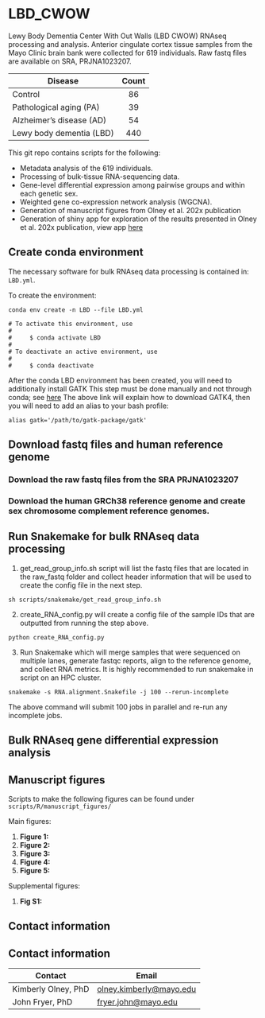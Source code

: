 # LBD_CWOW
Lewy Body Dementia Center With Out Walls (LBD CWOW) RNAseq processing and analysis.
Anterior cingulate cortex tissue samples from the Mayo Clinic brain bank were collected for 619 individuals. 
Raw fastq files are available on SRA, PRJNA1023207.

| Disease                   | Count   |
| ------------------------- |:-------:|
| Control                   | 86      |
| Pathological  aging (PA)  | 39      |
| Alzheimer’s disease (AD)  | 54      |
| Lewy body dementia (LBD)  | 440     |

This git repo contains scripts for the following:
-   Metadata analysis of the 619 individuals. 
-   Processing of bulk-tissue RNA-sequencing data.
-   Gene-level differential expression among pairwise groups and within each genetic sex.
-   Weighted gene co-expression network analysis (WGCNA).  
-   Generation of manuscript figures from Olney et al. 202x publication 
-   Generation of shiny app for exploration of the results presented in Olney et al. 202x publication, view app [here](https://fryerlab.shinyapps.io/LBD_CWOW/)


## Create conda environment
The necessary software for bulk RNAseq data processing is contained in: `LBD.yml`.

To create the environment:
```
conda env create -n LBD --file LBD.yml

# To activate this environment, use
#
#     $ conda activate LBD
#
# To deactivate an active environment, use
#
#     $ conda deactivate

```
After the conda LBD environment has been created, you will need to additionally install GATK
This step must be done manually and not through conda; see [here](https://gatk.broadinstitute.org/hc/en-us/articles/360036194592-Getting-started-with-GATK4)
The above link will explain how to download GATK4, then you will need to add an alias to your bash profile:
```
alias gatk='/path/to/gatk-package/gatk'
```
## Download fastq files and human reference genome 
### Download the raw fastq files from the SRA PRJNA1023207

### Download the human GRCh38 reference genome and create sex chromosome complement reference genomes. 

## Run Snakemake for bulk RNAseq  data processing 
1. get_read_group_info.sh script will list the fastq files that are located in the raw_fastq folder and collect header information that will be used to create the config file in the next step. 
```
sh scripts/snakemake/get_read_group_info.sh
```

2. create_RNA_config.py will create a config file of the sample IDs that are outputted from running the step above. 
```
python create_RNA_config.py
```

3. Run Snakemake which will merge samples that were sequenced on multiple lanes, generate fastqc reports, align to the reference genome, and collect RNA metrics. It is highly recommended to run snakemake in script on an HPC cluster.
```
snakemake -s RNA.alignment.Snakefile -j 100 --rerun-incomplete 
```
The above command will submit 100 jobs in parallel and re-run any incomplete jobs. 



## Bulk RNAseq gene differential expression analysis 

## Manuscript figures 
Scripts to make the following figures can be found under `scripts/R/manuscript_figures/`

Main figures:
1. **Figure 1:**
2. **Figure 2:** 
3. **Figure 3:** 
4. **Figure 4:** 
5. **Figure 5:** 

Supplemental figures:
1. **Fig S1:** 

## Contact information 
## Contact information

| Contact | Email |
| --- | --- |
| Kimberly Olney, PhD | olney.kimberly@mayo.edu |
| John Fryer, PhD | fryer.john@mayo.edu |


